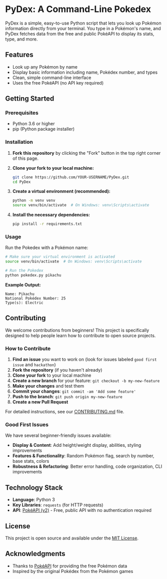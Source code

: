 # PyDex: A Command-Line Pokedex

PyDex is a simple, easy-to-use Python script that lets you look up Pokémon information directly from your terminal. You type in a Pokémon's name, and PyDex fetches data from the free and public PokéAPI to display its stats, type, and more.

## Features

- Look up any Pokémon by name
- Display basic information including name, Pokédex number, and types
- Clean, simple command-line interface
- Uses the free PokéAPI (no API key required)

## Getting Started

### Prerequisites

- Python 3.6 or higher
- pip (Python package installer)

### Installation

1. **Fork this repository** by clicking the "Fork" button in the top right corner of this page.

2. **Clone your fork to your local machine:**
   ```bash
   git clone https://github.com/YOUR-USERNAME/PyDex.git
   cd PyDex
   ```

3. **Create a virtual environment (recommended):**
   ```bash
   python -m venv venv
   source venv/bin/activate  # On Windows: venv\Scripts\activate
   ```

4. **Install the necessary dependencies:**
   ```bash
   pip install -r requirements.txt
   ```

### Usage

Run the Pokedex with a Pokémon name:

```bash
# Make sure your virtual environment is activated
source venv/bin/activate  # On Windows: venv\Scripts\activate

# Run the Pokedex
python pokedex.py pikachu
```

**Example Output:**
```
Name: Pikachu
National Pokédex Number: 25
Type(s): Electric
```

## Contributing

We welcome contributions from beginners! This project is specifically designed to help people learn how to contribute to open source projects.

### How to Contribute

1. **Find an issue** you want to work on (look for issues labeled `good first issue` and `hackathon`)
2. **Fork the repository** (if you haven't already)
3. **Clone your fork** to your local machine
4. **Create a new branch** for your feature: `git checkout -b my-new-feature`
5. **Make your changes** and test them
6. **Commit your changes**: `git commit -am 'Add some feature'`
7. **Push to the branch**: `git push origin my-new-feature`
8. **Create a new Pull Request**

For detailed instructions, see our [CONTRIBUTING.md](CONTRIBUTING.md) file.

### Good First Issues

We have several beginner-friendly issues available:

- **Display & Content**: Add height/weight display, abilities, styling improvements
- **Features & Functionality**: Random Pokémon flag, search by number, base stats, colors
- **Robustness & Refactoring**: Better error handling, code organization, CLI improvements

## Technology Stack

- **Language**: Python 3
- **Key Libraries**: `requests` (for HTTP requests)
- **API**: [PokéAPI (v2)](https://pokeapi.co/) - Free, public API with no authentication required

## License

This project is open source and available under the [MIT License](LICENSE).

## Acknowledgments

- Thanks to [PokéAPI](https://pokeapi.co/) for providing the free Pokémon data
- Inspired by the original Pokédex from the Pokémon games